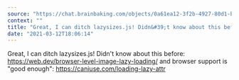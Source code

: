 ```yaml
---
source: "https://chat.brainbaking.com/objects/0a61ea12-3f2b-4927-80d1-be73a0ffa0dd"
context: ""
title: "Great, I can ditch lazysizes.js! Didn&#39;t know about this before: https://web.dev/browser-level..."
date: "2021-03-12T18:06:14"
---
```


Great, I can ditch lazysizes.js! Didn&#39;t know about this before: <a href="https://web.dev/browser-level-image-lazy-loading/" rel="ugc">https://web.dev/browser-level-image-lazy-loading/</a> and browser support is &quot;good enough&quot;: <a href="https://caniuse.com/loading-lazy-attr" rel="ugc">https://caniuse.com/loading-lazy-attr</a>
  